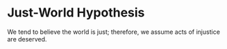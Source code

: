 # Just-World Hypothesis

We tend to believe the world is just; therefore, we assume acts of injustice are deserved.
